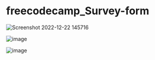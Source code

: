 # freecodecamp_Survey-form

![Screenshot 2022-12-22 145716](https://user-images.githubusercontent.com/75771591/209102767-15fe046d-90aa-44c6-862b-3817fee76069.jpg)

![image](https://user-images.githubusercontent.com/75771591/209102875-e252157c-1c39-4b8a-8969-592502f6be3c.png)

![image](https://user-images.githubusercontent.com/75771591/209102935-350265aa-b230-434c-9859-5137a8b2af29.png)

